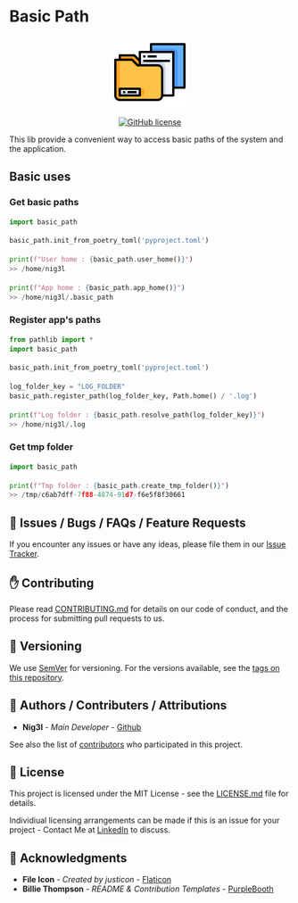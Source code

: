 # Basic Path

<p align="center">
 <img src="icon.png" height="">
</p>

<center>

[![GitHub license](https://img.shields.io/github/license/Ni-g-3l/basic_path.svg)](https://github.com/Ni-g-3l/basic_path/blob/main/LICENSE)

</center>

This lib provide a convenient way to access basic paths of the system and the application.

## Basic uses 

### Get basic paths

```python
import basic_path

basic_path.init_from_poetry_toml('pyproject.toml')

print(f"User home : {basic_path.user_home()}")
>> /home/nig3l

print(f"App home : {basic_path.app_home()}")
>> /home/nig3l/.basic_path
```

### Register app's paths

```python
from pathlib import *
import basic_path

basic_path.init_from_poetry_toml('pyproject.toml')

log_folder_key = "LOG_FOLDER"
basic_path.register_path(log_folder_key, Path.home() / '.log')

print(f"Log folder : {basic_path.resolve_path(log_folder_key)}")
>> /home/nig3l/.log
```

### Get tmp folder
```python
import basic_path

print(f"Tmp folder : {basic_path.create_tmp_folder()}")
>> /tmp/c6ab7dff-7f88-4874-91d7-f6e5f8f30661
```



## 🐛 Issues / Bugs / FAQs / Feature Requests

If you encounter any issues or have any ideas, please file them in our [Issue Tracker](https://github.com/Ni-g-3l/basic_path/issues).

## ✋ Contributing

Please read [CONTRIBUTING.md](CONTRIBUTING) for details on our code of conduct, and the process for submitting pull requests to us.

## 🔢 Versioning

We use [SemVer](http://semver.org/) for versioning. For the versions available, see the [tags on this repository](https://github.com/Ni-g-3l/basic_path/tags).

## 🤹 Authors / Contributers / Attributions

* **Nig3l** - *Main Developer* - [Github](https://github.com/Ni-g-3l/)

See also the list of [contributors](https://github.com/Ni-g-3l/basic_path/contributors) who participated in this project.

## 📃 License

This project is licensed under the MIT License - see the [LICENSE.md](LICENSE) file for details.

Individiual licensing arrangements can be made if this is an issue for your project - Contact Me at [LinkedIn](https://www.linkedin.com/in/maxime-cots) to discuss.

## 👏 Acknowledgments

* **File Icon** - *Created by justicon* - [Flaticon](https://www.flaticon.com/free-icons/file)
* **Billie Thompson** - *README & Contribution Templates* - [PurpleBooth](https://github.com/PurpleBooth)
